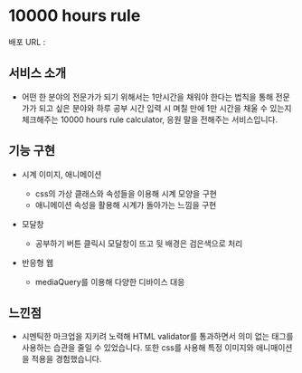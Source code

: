 # 10000 hours rule

배포 URL : 

## 서비스 소개
- 어떤 한 분야의 전문가가 되기 위해서는 1만시간을 채워야 한다는 법칙을 통해 전문가가 되고 싶은 분야와 하루 공부 시간 입력 시 며칠 만에 1만 시간을 채울 수 있는지 체크해주는 10000 hours rule calculator, 응원 말을 전해주는 서비스입니다.

## 기능 구현
- 시계 이미지, 애니메이션
  - css의 가상 클래스와 속성들을 이용해 시계 모양을 구현
  - 애니메이션 속성을 활용해 시계가 돌아가는 느낌을 구현

- 모달창
  - 공부하기 버튼 클릭시 모달창이 뜨고 뒷 배경은 검은색으로 처리

- 반응형 웹
  - mediaQuery를 이용해 다양한 디바이스 대응

## 느낀점
- 시멘틱한 마크업을 지키려 노력해 HTML validator를 통과하면서 의미 없는 태그를 사용하는 습관을 줄일 수 있었습니다. 또한 css를 사용해 특정 이미지와 애니매이션을 적용을 경험했습니다. 
